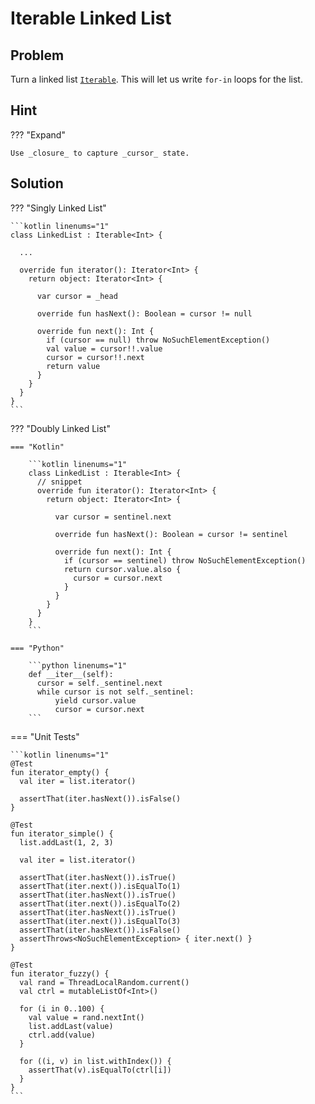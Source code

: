 # Iterable Linked List

<style>
.md-logo img {
  content: url('/data-structures/linked-list/polyline-light.svg');
}

:root [data-md-color-scheme=slate] .md-logo img  {
  content: url('/data-structures/linked-list/polyline-night.svg');
}
</style>

## Problem

Turn a linked list [`Iterable`](/java/iterators). This will let us write `for-in` loops for the list.

## Hint

??? "Expand"

    Use _closure_ to capture _cursor_ state.

## Solution

??? "Singly Linked List"

    ```kotlin linenums="1"
    class LinkedList : Iterable<Int> {

      ...

      override fun iterator(): Iterator<Int> {
        return object: Iterator<Int> {

          var cursor = _head

          override fun hasNext(): Boolean = cursor != null

          override fun next(): Int {
            if (cursor == null) throw NoSuchElementException()
            val value = cursor!!.value
            cursor = cursor!!.next
            return value
          }
        }
      }
    }
    ```

??? "Doubly Linked List"

    === "Kotlin"

        ```kotlin linenums="1"
        class LinkedList : Iterable<Int> {
          // snippet
          override fun iterator(): Iterator<Int> {
            return object: Iterator<Int> {

              var cursor = sentinel.next

              override fun hasNext(): Boolean = cursor != sentinel

              override fun next(): Int {
                if (cursor == sentinel) throw NoSuchElementException()
                return cursor.value.also {
                  cursor = cursor.next
                }
              }
            }
          }
        }
        ```

    === "Python"

        ```python linenums="1"
        def __iter__(self):
          cursor = self._sentinel.next
          while cursor is not self._sentinel:
              yield cursor.value
              cursor = cursor.next
        ```

=== "Unit Tests"

    ```kotlin linenums="1"
    @Test
    fun iterator_empty() {
      val iter = list.iterator()

      assertThat(iter.hasNext()).isFalse()
    }

    @Test
    fun iterator_simple() {
      list.addLast(1, 2, 3)

      val iter = list.iterator()

      assertThat(iter.hasNext()).isTrue()
      assertThat(iter.next()).isEqualTo(1)
      assertThat(iter.hasNext()).isTrue()
      assertThat(iter.next()).isEqualTo(2)
      assertThat(iter.hasNext()).isTrue()
      assertThat(iter.next()).isEqualTo(3)
      assertThat(iter.hasNext()).isFalse()
      assertThrows<NoSuchElementException> { iter.next() }
    }

    @Test
    fun iterator_fuzzy() {
      val rand = ThreadLocalRandom.current()
      val ctrl = mutableListOf<Int>()

      for (i in 0..100) {
        val value = rand.nextInt()
        list.addLast(value)
        ctrl.add(value)
      }

      for ((i, v) in list.withIndex()) {
        assertThat(v).isEqualTo(ctrl[i])
      }
    }
    ```
